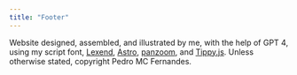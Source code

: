 ```yaml
---
title: "Footer"
---
```

Website designed, assembled, and illustrated by me, with the help of GPT 4, using my script font, <a href="https://www.lexend.com/" title="Lexend's website" target="_blank">Lexend</a>, <a href="https://astro.build/" title="Astro's website" target="_blank">Astro</a>, <a href="https://github.com/anvaka/panzoom" title="panzoom library at GitHub" target="_blank">panzoom</a>, and <a href="https://atomiks.github.io/tippyjs/" title="Tippy.js website" target="_blank">Tippy.js</a>. Unless otherwise stated, copyright Pedro MC Fernandes.